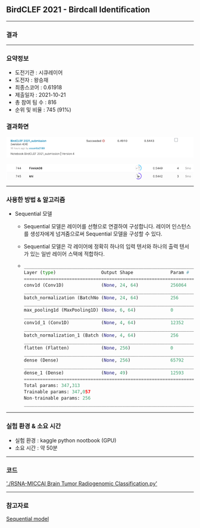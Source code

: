 ## BirdCLEF 2021 - Birdcall Identification

------------

### 결과

----------------

### 요약정보

* 도전기관 : 시큐레이어
* 도전자 : 왕승재
* 최종스코어 : 0.61918
* 제출일자 : 2021-10-21
* 총 참여 팀 수 : 816
* 순위 및 비율 : 745 (91%)

### 결과화면

![결과](screanshot/score.png)

![결과](screanshot/leaderboard.png)

----------

### 사용한 방법 & 알고리즘

* Sequential 모델

  * Sequential 모델은 레이어를 선형으로 연결하여 구성합니다. 레이어 인스턴스를 생성자에게 넘겨줌으로써 Sequential 모델을 구성할 수 있다.

  * Sequential 모델은 각 레이어에 정확히 하나의 입력 텐서와 하나의 출력 텐서가 있는 일반 레이어 스택에 적합하다.

  * ```python
    _________________________________________________________________
    Layer (type)                 Output Shape              Param #   
    =================================================================
    conv1d (Conv1D)              (None, 24, 64)            256064    
    _________________________________________________________________
    batch_normalization (BatchNo (None, 24, 64)            256       
    _________________________________________________________________
    max_pooling1d (MaxPooling1D) (None, 6, 64)             0         
    _________________________________________________________________
    conv1d_1 (Conv1D)            (None, 4, 64)             12352     
    _________________________________________________________________
    batch_normalization_1 (Batch (None, 4, 64)             256       
    _________________________________________________________________
    flatten (Flatten)            (None, 256)               0         
    _________________________________________________________________
    dense (Dense)                (None, 256)               65792     
    _________________________________________________________________
    dense_1 (Dense)              (None, 49)                12593     
    =================================================================
    Total params: 347,313
    Trainable params: 347,057
    Non-trainable params: 256
    _________________________________________________________________
    ```

-------------

### 실험 환경 & 소요 시간

* 실험 환경 : kaggle python nootbook (GPU)
* 소요 시간 : 약 50분

-----------

### 코드

['./RSNA-MICCAI Brain Tumor Radiogenomic Classification.py'](https://github.com/essential2189/ML_study/blob/main/kaggle/RSNA-MICCAI%20Brain%20Tumor%20Radiogenomic%20Classification/RSNA-MICCAI%20Brain%20Tumor%20Radiogenomic%20Classification.py)

-----------

### 참고자료

[Sequential model](https://keras.io/guides/sequential_model/)

